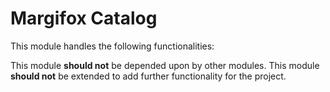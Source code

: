# Margifox Catalog

This module handles the following functionalities:

This module **should not** be depended upon by other modules.
This module **should not** be extended to add further functionality for the project.



